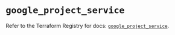 # `google_project_service`

Refer to the Terraform Registry for docs: [`google_project_service`](https://registry.terraform.io/providers/hashicorp/google-beta/5.14.0/docs/resources/google_project_service).
